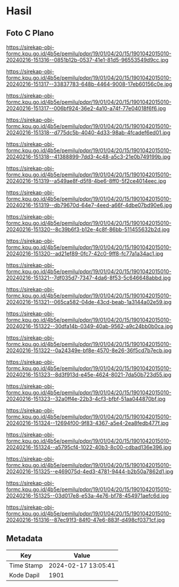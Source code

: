 # Hasil

## Foto C Plano

https://sirekap-obj-formc.kpu.go.id/4b5e/pemilu/pdpr/19/01/04/20/15/1901042015010-20240216-151316--0851b12b-0537-41e1-81d5-96553549d9cc.jpg

https://sirekap-obj-formc.kpu.go.id/4b5e/pemilu/pdpr/19/01/04/20/15/1901042015010-20240216-151317--33837783-648b-4464-9008-17eb60156c0e.jpg

https://sirekap-obj-formc.kpu.go.id/4b5e/pemilu/pdpr/19/01/04/20/15/1901042015010-20240216-151317--006bf924-36e2-4a10-a74f-77e04018f6f6.jpg

https://sirekap-obj-formc.kpu.go.id/4b5e/pemilu/pdpr/19/01/04/20/15/1901042015010-20240216-151318--d775dc5b-4040-4d33-98ab-4fcadef6ed01.jpg

https://sirekap-obj-formc.kpu.go.id/4b5e/pemilu/pdpr/19/01/04/20/15/1901042015010-20240216-151318--41388899-7dd3-4c48-a5c3-21e0b749199b.jpg

https://sirekap-obj-formc.kpu.go.id/4b5e/pemilu/pdpr/19/01/04/20/15/1901042015010-20240216-151319--a549ae8f-d5f8-4be6-8ff0-5f2ce4014eec.jpg

https://sirekap-obj-formc.kpu.go.id/4b5e/pemilu/pdpr/19/01/04/20/15/1901042015010-20240216-151319--db79670d-64e7-4eed-a66f-4dbe07bd90e6.jpg

https://sirekap-obj-formc.kpu.go.id/4b5e/pemilu/pdpr/19/01/04/20/15/1901042015010-20240216-151320--8c39b6f3-b12e-4c8f-86bb-511455632b2d.jpg

https://sirekap-obj-formc.kpu.go.id/4b5e/pemilu/pdpr/19/01/04/20/15/1901042015010-20240216-151320--ad21ef89-0fc7-42c0-9ff8-fc77a1a34ac1.jpg

https://sirekap-obj-formc.kpu.go.id/4b5e/pemilu/pdpr/19/01/04/20/15/1901042015010-20240216-151321--7df035d7-7347-4da6-8f53-5c646648abbd.jpg

https://sirekap-obj-formc.kpu.go.id/4b5e/pemilu/pdpr/19/01/04/20/15/1901042015010-20240216-151321--065ca582-04de-43cd-beab-1a3144a02e59.jpg

https://sirekap-obj-formc.kpu.go.id/4b5e/pemilu/pdpr/19/01/04/20/15/1901042015010-20240216-151322--30dfa14b-0349-40ab-9562-a9c24bb0b0ca.jpg

https://sirekap-obj-formc.kpu.go.id/4b5e/pemilu/pdpr/19/01/04/20/15/1901042015010-20240216-151322--0a24349e-bf8e-4570-8e26-36f5cd7b7ecb.jpg

https://sirekap-obj-formc.kpu.go.id/4b5e/pemilu/pdpr/19/01/04/20/15/1901042015010-20240216-151323--8d3f913d-e45e-4624-8021-7da50b723d55.jpg

https://sirekap-obj-formc.kpu.go.id/4b5e/pemilu/pdpr/19/01/04/20/15/1901042015010-20240216-151323--32a0ff4e-22b3-4cf3-bfbf-51aa044870bf.jpg

https://sirekap-obj-formc.kpu.go.id/4b5e/pemilu/pdpr/19/01/04/20/15/1901042015010-20240216-151324--12694f00-9f83-4367-a5e4-2ea8fedb477f.jpg

https://sirekap-obj-formc.kpu.go.id/4b5e/pemilu/pdpr/19/01/04/20/15/1901042015010-20240216-151324--a5795cf4-1022-40b3-8c00-cdbad136e396.jpg

https://sirekap-obj-formc.kpu.go.id/4b5e/pemilu/pdpr/19/01/04/20/15/1901042015010-20240216-151325--e469075d-4ed3-4781-9444-b2b50a7862d1.jpg

https://sirekap-obj-formc.kpu.go.id/4b5e/pemilu/pdpr/19/01/04/20/15/1901042015010-20240216-151325--03d017e8-e53a-4e76-bf78-454971aefc6d.jpg

https://sirekap-obj-formc.kpu.go.id/4b5e/pemilu/pdpr/19/01/04/20/15/1901042015010-20240216-151316--87ec91f3-84f0-47e6-883f-d498cf0371cf.jpg


## Metadata

| Key        | Value               |
| ---------- | ------------------- |
| Time Stamp | 2024-02-17 13:05:41 |
| Kode Dapil | 1901                |




